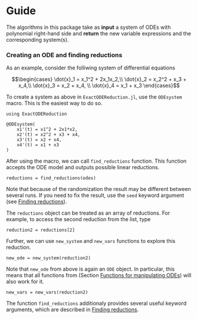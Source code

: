 # Guide

The algorithms in this package take as **input** a system of ODEs with polynomial right-hand side and **return** the new variable expressions and the corresponding system(s).

### Creating an ODE and finding reductions

As an example, consider the folliwing system of differential equations

$$\begin{cases} 
\dot{x}_1 = x_1^2 + 2x_1x_2,\\ 
\dot{x}_2 =  x_2^2 + x_3 + x_4,\\ 
\dot{x}_3 = x_2 + x_4, \\
\dot{x}_4 = x_1 + x_3 
\end{cases}$$

To create a system as above in `ExactODEReduction.jl`, use the `ODEsystem` macro. This is the easiest way to do so.

```@example a
using ExactODEReduction

@ODEsystem(   
    x1'(t) = x1^2 + 2x1*x2,     
    x2'(t) = x2^2 + x3 + x4,    
    x3'(t) = x2 + x4,
    x4'(t) = x1 + x3
)
```

After using the macro, we can call `find_reductions` function. This function accepts the ODE model and outputs possible linear reductions.

```@example a
reductions = find_reductions(odes)
```

Note that because of the randomization the result may be different between several runs. If you need to fix the result, use the `seed` keyword argument (see [Finding reductions](@ref)).

The `reductions` object can be treated as an array of reductions. For example, to access the second reduction from the list, type

```@example a
reduction2 = reductions[2]
```

Further, we can use `new_system` and `new_vars` functions to explore this reduction.

```@example a
new_ode = new_system(reduction2)
```

Note that `new_ode` from above is again an `ODE` object. In particular, this means that all functions from (Section [Functions for manipulating ODEs](@ref)) will also work for it.

```@example a
new_vars = new_vars(reduction2)
```

The function `find_reductions` additionaly provides several useful keyword arguments, which are described in [Finding reductions](@ref).
